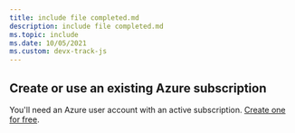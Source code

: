 ```yaml
---
title: include file completed.md
description: include file completed.md
ms.topic: include
ms.date: 10/05/2021
ms.custom: devx-track-js
---
```


## Create or use an existing Azure subscription 

You'll need an Azure user account with an active subscription. [Create one for free](https://azure.microsoft.com/free/?utm_source=campaign&utm_campaign=azure-docs-js-dev-vscode-tutorial-appservice-extension&mktingSource=azure-docs-js-dev-vscode-tutorial-appservice-extension).
